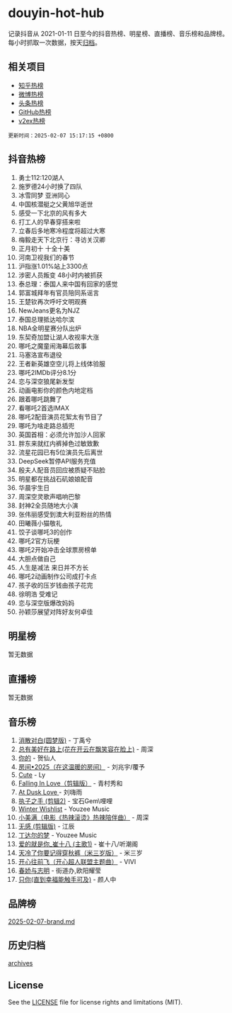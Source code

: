 # douyin-hot-hub

记录抖音从 2021-01-11 日至今的抖音热榜、明星榜、直播榜、音乐榜和品牌榜。每小时抓取一次数据，按天[归档](archives)。

## 相关项目

- [知乎热榜](https://github.com/lonnyzhang423/zhihu-hot-hub)
- [微博热榜](https://github.com/lonnyzhang423/weibo-hot-hub)
- [头条热榜](https://github.com/lonnyzhang423/toutiao-hot-hub)
- [GitHub热榜](https://github.com/lonnyzhang423/github-hot-hub)
- [v2ex热榜](https://github.com/lonnyzhang423/v2ex-hot-hub)


`更新时间：2025-02-07 15:17:15 +0800`

## 抖音热榜

1. 勇士112:120湖人
1. 施罗德24小时换了四队
1. 冰雪同梦 亚洲同心
1. 中国核潜艇之父黄旭华逝世
1. 感受一下北京的风有多大
1. 打工人的早春穿搭来啦
1. 立春后多地寒冷程度将超过大寒
1. 梅毅走天下北京行：寻访关汉卿
1. 正月初十 十全十美
1. 河南卫视我们的春节
1. 沪指涨1.01%站上3300点
1. 涉密人员叛变 48小时内被抓获
1. 泰总理：泰国人来中国有回家的感觉
1. 郭富城拜年有官员陪同系谣言
1. 王楚钦再次呼吁文明观赛
1. NewJeans更名为NJZ
1. 泰国总理抵达哈尔滨
1. NBA全明星赛分队出炉
1. 东契奇加盟让湖人收视率大涨
1. 哪吒之魔童闹海幕后故事
1. 马塞洛宣布退役
1. 王者新英雄空空儿将上线体验服
1. 哪吒2IMDb评分8.1分
1. 恋与深空狼尾新发型
1. 动画电影你的颜色内地定档
1. 跟着哪吒跳舞了
1. 看哪吒2首选IMAX
1. 哪吒2配音演员花絮太有节目了
1. 哪吒为啥走路总插兜
1. 英国首相：必须允许加沙人回家
1. 胖东来就红内裤掉色过敏致歉
1. 流星花园已有5位演员先后离世
1. DeepSeek暂停API服务充值
1. 殷夫人配音员回应被质疑不贴脸
1. 明星都在挑战石矶娘娘配音
1. 华晨宇生日
1. 周深空灵歌声唱响巴黎
1. 封神2全员随地大小演
1. 张伟丽感受到澳大利亚粉丝的热情
1. 田曦薇小猫敬礼
1. 饺子谈哪吒3的创作
1. 哪吒2官方玩梗
1. 哪吒2开始冲击全球票房榜单
1. 大胆点做自己
1. 人生是减法 来日并不方长
1. 哪吒2动画制作公司成打卡点
1. 孩子收的压岁钱由孩子花完
1. 徐明浩 受难记
1. 恋与深空版爆改妈妈
1. 孙颖莎展望对阵好友何卓佳

## 明星榜

暂无数据

## 直播榜

暂无数据

## 音乐榜

1. [消散对白(圆梦版)](https://sf6-cdn-tos.douyinstatic.com/obj/tos-cn-ve-2774/og4jB5I5IizzoZVAAAzWgBMAsMDWoArfwBOiFs) - 丁禹兮
1. [总有美好在路上(花在开云在飘笑容在脸上)](https://sf5-hl-cdn-tos.douyinstatic.com/obj/tos-cn-ve-2774/oU5u7NwtfBIvaNhoQBszOvAlRiAoiWAVVyBMq4) - 周深
1. [你的](https://sf5-hl-cdn-tos.douyinstatic.com/obj/tos-cn-ve-2774/oYuIeKf42jB7sEV6B2upMdpYAgfrQWj0FeRegh) - 贺仙人
1. [房间•2025（在这温暖的房间）](https://sf6-cdn-tos.douyinstatic.com/obj/tos-cn-ve-2774/oMzJcnT8BgIetASeBfwfEeBQVNfACiCifhfZP7g) - 刘兆宇/覆予
1. [Cute](https://sf5-hl-cdn-tos.douyinstatic.com/obj/tos-cn-ve-2774/o4IbIzHWKAAB4wsS5qMBRiiAlEBGTpQRNfFvuo) - Ly
1. [Falling In Love（剪辑版）](https://sf5-hl-cdn-tos.douyinstatic.com/obj/tos-cn-ve-2774/o8ajpA8zzgBPahbBIO8AcKGBLJezFCRd1wfP9f) - 青村秀和
1. [ At Dusk  Love ](https://sf5-hl-cdn-tos.douyinstatic.com/obj/tos-cn-ve-2774/o8CrpCf5CaYgI4ZrtQgMQAFEfuGqNnRSDQAPBc) - 刘嗨雨
1. [执子之手 (剪辑2)](https://sf5-hl-cdn-tos.douyinstatic.com/obj/tos-cn-ve-2774/oUoZLQjCc31XzqsBnBQUNgeKtYPBcgbFDwtfcu) - 宝石Gem\哩哩
1. [Winter Wishlist](https://sf5-hl-cdn-tos.douyinstatic.com/obj/tos-cn-ve-2774/oIIgUOeamCFCVAzxN6MFRLIBlLGpUqQxeeHrLE) - Youzee Music
1. [小美满（电影《热辣滚烫》热辣陪伴曲）](https://sf5-hl-cdn-tos.douyinstatic.com/obj/tos-cn-ve-2774/o0GAn2lSgfZIDUgtevCGDQYnFg4CwnrBaxbTZL) - 周深
1. [无感 (剪辑版)](https://sf5-hl-cdn-tos.douyinstatic.com/obj/tos-cn-ve-2774/o0eIsUzJBDlQaQFC5OFlgbMEZC1TFYBftOBn6p) - 江辰
1. [丁达尔的梦](https://sf5-hl-cdn-tos.douyinstatic.com/obj/tos-cn-ve-2774/oMU3WirUZBVQkAC9ccG5P2IQirziZM2RTInUY) - Youzee Music
1. [爱的就是你_崔十八 (主歌1)](https://sf5-hl-cdn-tos.douyinstatic.com/obj/tos-cn-ve-2774/oI5BO5DhFZ6UTcNCnZaOCBLtZ7WIMQGfgnXf5E) - 崔十八/听潮阁
1. [天冷了你要记得穿秋裤（米三岁版）](https://sf5-hl-cdn-tos.douyinstatic.com/obj/tos-cn-ve-2774/oQlIwVIDWiZ6BQilAorS7MA0AgCkQDvcZAdm1) - 米三岁
1. [开心往前飞（开心超人联盟主题曲）](https://sf5-hl-cdn-tos.douyinstatic.com/obj/tos-cn-ve-2774/9d8fb7c82cf1421fb93a9fe925275e0a) - VIVI
1. [春娇与志明](https://sf5-hl-cdn-tos.douyinstatic.com/obj/tos-cn-ve-2774/e530d8fceb7044b39707d7f9ff54add1) - 街道办,欧阳耀莹
1. [只你(直到幸福能触手可及)](https://sf5-hl-cdn-tos.douyinstatic.com/obj/tos-cn-ve-2774/o0lBkRDzFTeaVSUz3ZZSCBVtZ5DIMQGfgmEAuE) - 颜人中

## 品牌榜

[2025-02-07-brand.md](archives/2025-02-07-brand.md)

## 历史归档

[archives](archives)

## License

See the [LICENSE](LICENSE) file for license rights and limitations (MIT).
